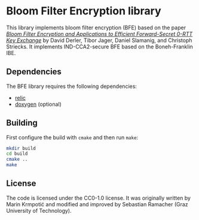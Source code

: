 Bloom Filter Encryption library
===============================

This library implements bloom filter encryption (BFE) based on the paper [*Bloom Filter Encryption
and Applications to Efficient Forward-Secret 0-RTT Key Exchange*](https://eprint.iacr.org/2018/199)
by David Derler, Tibor Jager, Daniel Slamanig, and Christoph Striecks. It implements IND-CCA2-secure
BFE based on the Boneh-Franklin IBE.

Dependencies
------------

The BFE library requires the following dependencies:
* [relic](https://github.com/relic-toolkit/relic)
* [doxygen](http://www.doxygen.nl/index.html) (optional)

Building
--------

First configure the build with `cmake` and then run `make`:
```sh
mkdir build
cd build
cmake ..
make
```

License
-------

The code is licensed under the CC0-1.0 license. It was originally written by Marin Krmpotić and
modified and improved by Sebastian Ramacher (Graz University of Technology).
